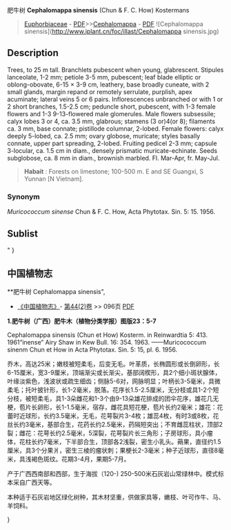 肥牛树  **Cephalomappa sinensis** (Chun & F. C. How) Kostermans

> [Euphorbiaceae](http://www.iplant.cn/info/Euphorbiaceae?t=foc) - [PDF](http://www.iplant.cn/foc/pdf/Euphorbiaceae.pdf)>>[Cephalomappa](http://www.iplant.cn/info/Cephalomappa?t=foc) - [PDF](http://www.iplant.cn/foc/pdf/Cephalomappa.pdf)
![Cephalomappa sinensis](http://www.iplant.cn/foc/illast/Cephalomappa sinensis.jpg)

## Description

Trees, to 25 m tall. Branchlets pubescent when young, glabrescent. Stipules lanceolate, 1-2 mm; petiole 3-5 mm, pubescent; leaf blade elliptic or oblong-obovate, 6-15 × 3-9 cm, leathery, base broadly cuneate, with 2 small glands, margin repand or remotely serrulate, purplish, apex acuminate; lateral veins 5 or 6 pairs. Inflorescences unbranched or with 1 or 2 short branches, 1.5-2.5 cm; peduncle short, pubescent, with 1-3 female flowers and 1-3 9-13-flowered male glomerules. Male flowers subsessile; calyx lobes 3 or 4, ca. 3.5 mm, glabrous; stamens (3 or)4(or 8); filaments ca. 3 mm, base connate; pistillode columnar, 2-lobed. Female flowers: calyx deeply 5-lobed, ca. 2.5 mm; ovary globose, muricate; styles basally connate, upper part spreading, 2-lobed. Fruiting pedicel 2-3 mm; capsule 3-locular, ca. 1.5 cm in diam., densely prismatic muricate-echinate. Seeds subglobose, ca. 8 mm in diam., brownish marbled. Fl. Mar-Apr, fr. May-Jul.


> **Habait** : 
> Forests on limestone; 100-500 m. E and SE Guangxi, S Yunnan [N Vietnam].

### Synonym
*Muricococcum sinense* Chun & F. C. How, Acta Phytotax. Sin. 5: 15. 1956.


## Sublist
"
}
## 中国植物志

**肥牛树 Cephalomappa sinensis",

* [《中国植物志》](http://www.iplant.cn/frps)- [第44(2)卷](http://www.iplant.cn/frps/vol/44(2)) >> 096页 [PDF](http://www.iplant.cn/frps/pdf/44(2)/096.PDF)


**1.肥牛树（广西）肥牛木（植物分类学报）图版23：5-7**

Cephalomappa sinensis (Chun et How) Kosterm. in Reinwardtia 5: 413. 1961“inense” Airy Shaw in Kew Bull. 16: 354. 1963. ——Muricococcum sinenm Chun et How in Acta Phytotax. Sin. 5: 15, pl. 6. 1956.

乔木，高达25米；嫩枝被短柔毛，后变无毛。叶革质，长椭圆形或长倒卵形，长6-15厘米，宽3-9厘米，顶端渐尖或长渐尖，基部阔楔形，具2个细小斑状腺体，叶缘淡紫色，浅波状或疏生细齿；侧脉5-6对，网脉明显；叶柄长3-5毫米，具微柔毛；托叶披针形，长1-2毫米，脱落。花序长1.5-2.5厘米，无分枝或具1-2个短分枝，被短柔毛，具1-3朵雌花和1-3个由9-13朵雄花排成的团伞花序，雄花几无梗，苞片长卵形，长1-1.5毫米，宿存，雌花具短花梗，苞片长约2毫米；雄花：花蕾时近球形，长约3.5毫米，无毛，花萼裂片3-4枚；雄蕊4枚，有时3或8枚，花丝长约3毫米，基部合生，花药长约2.5毫米，药隔短突出；不育雌蕊柱状，顶部2裂；雌花：花萼长约2.5毫米，5深裂，花萼裂片长三角形；子房球形，具小瘤体，花柱长约7毫米，下半部合生，顶部各2浅裂，密生小乳头。蒴果，直径约1.5厘米，具3个分果爿，密生三棱的瘤状刺；果梗长2-3毫米；种子近球形，直径8毫米，具浅褐色斑纹。花期3-4月，果期5-7月。

产于广西西南部和西部，生于海拔（120-) 250-500米石灰岩山常绿林中。模式标本采自广西天等。

本种适于石灰岩地区绿化树种，其木材坚重，供做家具等，嫩枝、叶可作牛、马、羊饲料。

}